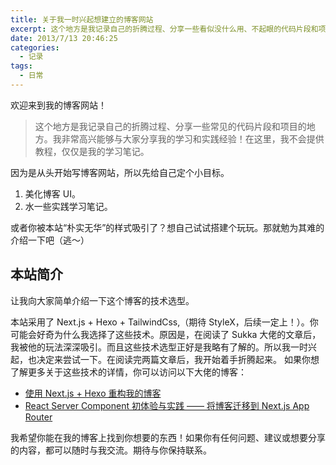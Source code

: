```yaml
---
title: 关于我一时兴起想建立的博客网站
excerpt: 这个地方是我记录自己的折腾过程、分享一些看似没什么用、不起眼的代码片段和项目的地方。我非常高兴能够与大家分享我的学习和实践经验！在这里，我不会提供教程，仅仅是我的学习笔记。
date: 2013/7/13 20:46:25
categories:
  - 记录
tags:
  - 日常
---
```


欢迎来到我的博客网站！

> 这个地方是我记录自己的折腾过程、分享一些常见的代码片段和项目的地方。我非常高兴能够与大家分享我的学习和实践经验！在这里，我不会提供教程，仅仅是我的学习笔记。

因为是从头开始写博客网站，所以先给自己定个小目标。
1. 美化博客 UI。
2. 水一些实践学习笔记。

或者你被本站“朴实无华”的样式吸引了？想自己试试搭建个玩玩。那就勉为其难的介绍一下吧（逃～）
## 本站简介

让我向大家简单介绍一下这个博客的技术选型。

本站采用了 Next.js + Hexo + TailwindCss,（期待 StyleX，后续一定上！）。你可能会好奇为什么我选择了这些技术。原因是，在阅读了 Sukka 大佬的文章后，我被他的玩法深深吸引。而且这些技术选型正好是我略有了解的。所以我一时兴起，也决定来尝试一下。在阅读完两篇文章后，我开始着手折腾起来。
如果你想了解更多关于这些技术的详情，你可以访问以下大佬的博客：

- [使用 Next.js + Hexo 重构我的博客](https://blog.skk.moe/post/use-nextjs-and-hexo-to-rebuild-my-blog/)
- [React Server Component 初体验与实践 —— 将博客迁移到 Next.js App Router](https://blog.skk.moe/post/refactor-my-blog-using-nextjs-app-router/)

我希望你能在我的博客上找到你想要的东西！如果你有任何问题、建议或想要分享的内容，都可以随时与我交流。期待与你保持联系。
